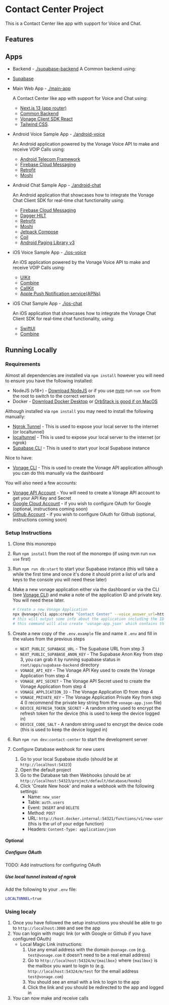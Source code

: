 # Contact Center Project

This is a Contact Center like app with support for Voice and Chat.

## Features

<!-- TODO: Add list of features -->

## Apps

- Backend - [./supabase-backend](./supabase-backend/README.md)
    A Common backend using:
- [Supabase](https://supabase.io/)

- Main Web App - [./main-app](./main-app/README.md)

    A Contact Center like app with support for Voice and Chat using:
  - [Next.js 13 (app router)](https://nextjs.org/docs)
  - [Common Backend](./supabase-backend)
  - [Vonage Client SDK React](../packages/client-sdk-react)
  - [Tailwind CSS](https://tailwindcss.com/).

- Android Voice Sample App - [./android-voice](./android-voice/README.md)

    An Android application powered by the Vonage Voice API to make and receive VOIP Calls using:
  - [Android Telecom Framework](https://developer.android.com/guide/topics/connectivity/telecom)
  - [Firebase Cloud Messaging](https://firebase.google.com/docs/cloud-messaging)
  - [Retrofit](https://square.github.io/retrofit/)
  - [Moshi](https://github.com/square/moshi)

- Android Chat Sample App - [./android-chat](./android-chat/README.md)

    An Android application that showcases how to integrate the Vonage Chat Client SDK for real-time chat functionality using:
  - [Firebase Cloud Messaging](https://firebase.google.com/docs/cloud-messaging)
  - [Dagger HILT](https://developer.android.com/training/dependency-injection/hilt-android)
  - [Retrofit](https://square.github.io/retrofit/)
  - [Moshi](https://github.com/square/moshi)
  - [Jetpack Compose](https://developer.android.com/jetpack/compose)
  - [Coil](https://coil-kt.github.io/coil/)
  - [Android Paging Library v3](https://developer.android.com/topic/libraries/architecture/paging/v3-overview)

- iOS Voice Sample App - [./ios-voice](./ios-voice/README.md)

    An iOS application powered by the Vonage Voice API to make and receive VOIP Calls using:
  - [UIKit](https://developer.apple.com/documentation/uikit)
  - [Combine](https://developer.apple.com/documentation/combine)
  - [CallKit](https://developer.apple.com/documentation/callkit)
  - [Apple Push Notification service(APNs)](https://developer.apple.com/documentation/usernotifications/registering_your_app_with_apns)

- iOS Chat Sample App - [./ios-chat](./ios-chat/README.md)

    An iOS application that showcases how to integrate the Vonage Chat Client SDK for real-time chat functionality, using:
  - [SwiftUI](https://developer.apple.com/xcode/swiftui/)
  - [Combine](https://developer.apple.com/documentation/combine)

## Running Locally

### Requirements

Almost all dependencies are installed via `npm install` however you will need to ensure you have the following installed:

- NodeJS (v18+) - [Download NodeJS](https://nodejs.org/en/download/) or if you use [nvm](https://github.com/nvm-sh/nvm) run `nvm use` from the root to switch to the correct version
- Docker - [Download Docker Desktop](https://www.docker.com/products/docker-desktop) or [OrbStack is good if on MacOS](https://orbstack.dev/)

Although installed via `npm install` you may need to install the following manually:

- [Ngrok Tunnel](https://ngrok.com/download) - This is used to expose your local server to the internet (or localtunnel)
- [localtunnel](https://www.npmjs.com/package/localtunnel) - This is used to expose your local server to the internet (or ngrok)
- [Supabase CLI](https://supabase.io/docs/guides/cli) - This is used to start your local Supabase instance

Nice to have:

- [Vonage CLI](https://github.com/vonage/vonage-cli) - This is used to create the Vonage API application although you can do this manually via the dashboard

You will also need a few accounts:

- [Vonage API Account](https://dashboard.nexmo.com/sign-up) - You will need to create a Vonage API account to get your API Key and Secret
- [Google Cloud Account](https://cloud.google.com/) - if you wish to configure OAuth for Google (optional, instructions coming soon)
- [Github Account](https://github.com/) - if you wish to configure OAuth for Github (optional, instructions coming soon)

### Setup Instructions

1. Clone this monorepo
2. Run `npm install` from the root of the monorepo (if using nvm run `nvm use` first)
3. Run `npm run db:start` to start your Supabase instance (this will take a while the first time and once it's done it should print a list of urls and keys to the console you will need these later)
4. Make a new vonage application either via the dashboard or via the CLI (see [Vonage CLI](https://github.com/vonage/vonage-cli)) and make a note of the application ID and private key. You will need these later.

    ```bash
    # Create a new Vonage Application
    npx @vonage/cli apps:create "Contact Center" --voice_answer_url=https://example.com/answer --voice_event_url=https://example.com/event
    # this will output some info about the application including the ID and private key
    # this command will also create 'vonage-app.json' which contains the application ID and private key and 'private.key' which contains the private key
    ```

5. Create a new copy of the `.env.example` file and name it `.env` and fill in the values from the previous steps
    - `NEXT_PUBLIC_SUPABASE_URL` - The Supabase URL from step 3
    - `NEXT_PUBLIC_SUPABASE_ANON_KEY` - The Supabase Anon Key from step 3, you can grab it by running supabase status in `root/apps/supabase-backend` directory
    - `VONAGE_API_KEY` - The Vonage API Key used to create the Vonage Application from step 4
    - `VONAGE_API_SECRET` - The Vonage API Secret used to create the Vonage Application from step 4
    - `VONAGE_APPLICATION_ID` - The Vonage Application ID from step 4
    - `VONAGE_PRIVATE_KEY` - The Vonage Application Private Key from step 4 (I recommend the private key string from the `vonage-app.json` file)
    - `DEVICE_REFRESH_TOKEN_SECRET` - A random string used to encrypt the refresh token for the device (this is used to keep the device logged in)
    - `DEVICE_CODE_SALT` - A random string used to encrypt the device code (this is used to keep the device logged in)
6. Run `npm run dev:contact-center` to start the development server
7. Configure Database webhook for new users
    1. Go to your local Supabase studio (should be at `http://localhost:54323`)
    2. Open the default project
    3. Go to the Database tab then Webhooks (should be at `http://localhost:54323/project/default/database/hooks`)
    4. Click 'Create New hook' and make a webhook with the following settings:
        - Name: `new_user`
        - Table: `auth.users`
        - Event: `INSERT` and `DELETE`
        - Method: `POST`
        - URL: `http://host.docker.internal:54321/functions/v1/new-user` (this is the url of your edge function)
        - Headers: `Content-Type: application/json`

#### Optional

##### Configure OAuth

TODO: Add instructions for configuring OAuth

##### Use local tunnel instead of ngrok

Add the following to your `.env` file:

```bash
LOCALTUNNEL=true
```

### Using localy

1. Once you have followed the setup instructions you should be able to go to `http://localhost:3000` and see the app
2. You can login with magic link (or with Google or Github if you have configured OAuth)
    - Local Magic Link instructions:
        1. Use any email address with the domain `@vonage.com` (e.g. `test@vonage.com` it doesn't need to be a real email address)
        2. Go to `http://localhost:54324/m/{mailbox}` where `{mailbox}` is the mailbox you want to login to (e.g. `http://localhost:54324/m/test` for the email address `test@vonage.com`)
        3. You should see an email with a link to login to the app
        4. Click the link and you should be redirected to the app and logged in
3. You can now make and receive calls
